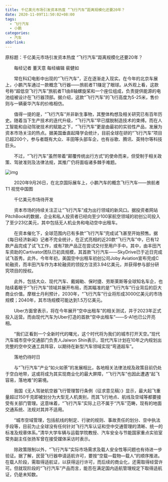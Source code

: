 ```yaml
---
title: 千亿美元市场引发资本热度 “飞行汽车”距离规模化还要20年？
date: 2020-11-09T11:50:02+08:00
tags:
  - 飞行汽车
  - 小鹏
categories:
  - 汽车
abbrlink:
---
```


原标题：千亿美元市场引发资本热度 “飞行汽车”距离规模化还要20年？

　　每经记者 董天意    每经编辑 裴健如

　　常在科幻电影中出现的“飞行汽车”，正在逐渐走入现实。在今年的北京车展上，小鹏汽车通过一款概念飞行器——旅航者T1赚足了眼球。从外观上看，这款号称“超低空飞行汽车”旅航者T1由8轴螺旋桨和一个座位组成，负责提供能源的电池组被设计在飞行器顶部。据介绍，这款“飞行汽车”的飞行高度为5-25米，售价则与一辆豪华汽车的价格相仿。

　　值得一提的是，“飞行汽车”并非新生事物，其整体构想及相关研究已有百年历史。随着当下生产技术的迭代升级，“飞行汽车”早已摆脱制造技术的束缚。而在人工智能和自动驾驶技术的赋能之下，“飞行汽车”更是由最初的实验性产品，发展为资本市场关注的热点。据美国垂直起降学会统计，目前全球在研的“飞行汽车”项目已超200个，参与者既有大众、丰田等头部车企，也有谷歌、腾讯、英特尔等科技巨头。

　　不过，“飞行汽车”虽然带着“颠覆传统出行方式”的使命而来，但受制于相关政策、驾驶准则及法律法规，其推广仍将面临诸多棘手难题。

![img](https://cdn.jsdelivr.net/gh/yakeing/Documentation@main/Hexo/images/e701-kcaeqzx9239211.jpg)

　　2020年9月26日，在北京国际展车上，小鹏汽车的概念飞行汽车——旅航者T1 视觉中国图

　　千亿美元市场待开发

　　资本市场的持续关注正让“飞行汽车”成为出行领域的新风口。据投资者网站PitchBook的数据，企业和私人投资者已经向至少100家航空领域的初创公司投入了至少23亿美元，其中包括无人机业务和电动空中出租车。

　　在资本催化下，全球范围内已有多款“飞行汽车”完成试飞甚至开始预售。据《每日经济新闻》记者不完全统计，在正式亮相的近20款“飞行汽车”中，已有12款产品完成了试飞工作，或有7款产品正在尝试交付至用户手中。其中，由丰田汽车资助的Cartivator团队已初具规模，其首款飞行汽车——SkyDrive已于近日完成试飞首秀。此外，今年年初，美国空中出租车初创公司Joby Aviation宣布完成C轮融资，而丰田汽车作为本轮融资的领投方注资3.94亿美元，并获得参与部分研究项目的授权。

　　此外，包括大众、现代汽车、戴姆勒、保时捷、劳斯莱斯等全球知名车企，也陆续着眼于“飞行汽车”领域并展开布局，而其瞄准的是“飞行汽车”行业背后的巨大商业价值。摩根士丹利预计，2030年，“飞行汽车”行业将形成3000亿美元的市场规模；2040年，其市场规模可能达到1.5万亿美元。

　　Uber方面曾表示，将在今年展开“空中出租车”的相关测试，并于2023年正式投入运营。而由现代汽车为Uber打造的首款“空中出租车”——S-A1也已公开亮相。

　　“我们正看到一个全新时代的曙光，这个时代将为我们的城市打开天空。”现代汽车城市空中交通部门负责人Jaiwon Shin表示，现代汽车计划在10年之内规划出完整的空中交通工具阵容，以期待在新型汽车领域实现“弯道超车”。

　　落地仍待时日

　　与“飞行汽车”产业“如火如荼”的发展相比，各地相关法律法规及政策目前仍处于空白地带，这或将成为其实现商业化的最大屏障，“飞行汽车”也因此遭遇“起飞容易，落地难”的窘境。

　　我国《无人驾驶航空器飞行管理暂行条例（征求意见稿）》显示，最大起飞重量超过150千克即被划分为大型无人机类别，而其飞行地点、航线及空域等都要接受有关部门管理。这意味着，“飞行汽车”实际上已不属于“汽车”范畴，现有的地面交通系统、法规对其并不适用。

　　“城市空域管理，包括航线的制定、行驶的规则、事故责任的划分、空中执法手段等，目前为止全球没有任何针对飞行汽车认证和空中交通管理的清晰、统一的标准及规章体系。”清华大学车辆与运载学院教授、汽车安全与节能国家重点实验室常务副主任张扬军曾在接受媒体采访时表示。

　　除政策限制以外，“飞行汽车”实际市场需求及载人安全性等问题也有待进一步验证。据了解，民营飞行器申请适航许可，要按“空载—载物—载人”的顺序推进。在载人阶段，需取得适航证，以获得运行许可，而后续的商业化，还需取得经营许可。但就现阶段的“飞行汽车”产品而言，能否在满足国内适航管理规定下取得适航证，仍是未知数。